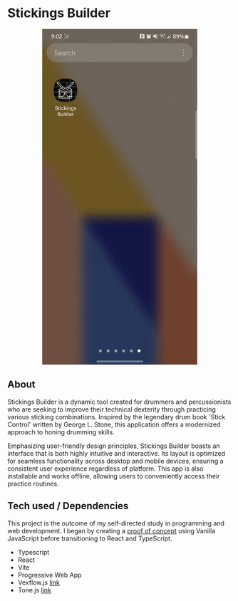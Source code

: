 # Stickings Builder

<p align="center">
  <img src="documentation/gifs/StickingsBuilderDemoPhoneIcon.gif">
</p>

## About

Stickings Builder is a dynamic tool created for drummers and percussionists who are seeking to improve their technical dexterity through practicing various sticking combinations. Inspired by the legendary drum book 'Stick Control' written by George L. Stone, this application offers a modernized approach to honing drumming skills.

Emphasizing user-friendly design principles, Stickings Builder boasts an interface that is both highly intuitive and interactive. Its layout is optimized for seamless functionality across desktop and mobile devices, ensuring a consistent user experience regardless of platform. This app is also installable and works offline, allowing users to conveniently access their practice routines.

## Tech used / Dependencies

This project is the outcome of my self-directed study in programming and web development. I began by creating a [proof of concept](https://github.com/rokelina/stickings-app) using Vanilla JavaScript before transitioning to React and TypeScript.

- Typescript
- React
- Vite
- Progressive Web App
- Vexflow.js [link](https://github.com/0xfe/vexflow)
- Tone.js [link](https://github.com/Tonejs/Tone.js)
